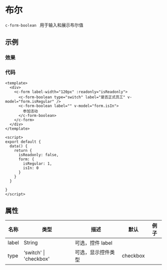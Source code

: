 # 布尔 
`c-form-boolean `
用于输入和展示布尔值

## 示例  

### 效果
<Demo>
  <BooleanDemo />
</Demo>

### 代码  
```vue
<template>
  <div>
    <c-form label-width="120px" :readonly="isReadonly"> 
      <c-form-boolean type="switch" label="是否正式员工" v-model="form.isRegular" />
      <c-form-boolean label="" v-model="form.isIn">
        参加活动
      </c-form-boolean>
    </c-form>
  </div>
</template>

<script>
export default {
  data() {
    return {
      isReadonly: false,
      form: {
        isRegular: 1,
        isIn: 0
      }
    }
  }

}
</script>

```

## 属性  
| 名称 | 类型 | 描述 | 默认 |  例子 |  
| ---- | ---- | ---- | ---- | ---- |
| label | String | 可选，控件 label |  | |  
| type | ‘switch' \| 'checkbox' | 可选，显示控件类型 | checkbox | |  


<Comment />